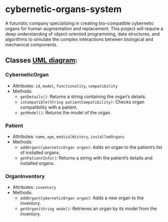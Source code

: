 # cybernetic-organs-system
A futuristic company specializing in creating bio-compatible cybernetic organs for human augmentation and replacement. This project will require a deep understanding of object-oriented programming, data structures, and algorithms to simulate the complex interactions between biological and mechanical components.




## Classes [UML diagram](www.plantuml.com/plantuml/png/hL71IiD04BtdAvOzfKgANaMa40yM50M_O9ATXe7Dh6GdXIB-kxlT9DXjmKjpICZCUu_ttcoym21ZRulMWlUgFZGuC0grxqC7hBuB5PwAZ7fGn9B-UcVGXi6d3CHTckr6ReKSWoKvPBlMzLyWrD3vxhP3UKO1ihvSPIlozKIqMCOlijGNfIApSSuYyABw5at-rVmffemVIMhEnj1ZPXWwFCcBXbgmB-J53NauOYzWBPfZOJviNmFkCIloAVa2as2bY--0pM3HxjwHML9CNhUySnUp75bRtYD7Qykvvi6LtIJqwVbNvxneRovPtsjLLKhVhTStEWS6gixwqqKMwN-16QgB3R8PU_iB):

### CyberneticOrgan
- Attributes: `id`, `model`, `functionality`, `compatibility`
- Methods:
    - `getDetails()`: Returns a string containing the organ’s details.
    - `isCompatible(String patientCompatibility)`: Checks organ compatibility with a patient.
    - `getModel()`: Returns the model of the organ.

### Patient
- Attributes: `name`, `age`, `medicalHistory`, `installedOrgans`
- Methods:
    - `addOrgan(CyberneticOrgan organ)`: Adds an organ to the patient’s list of installed organs.
    - `getPatientInfo()`: Returns a string with the patient’s details and installed organs.

### OrganInventory
- Attributes: `inventory`
- Methods:
    - `addOrgan(CyberneticOrgan organ)`: Adds a new organ to the inventory.
    - `getOrgan(String model)`: Retrieves an organ by its model from the inventory.
